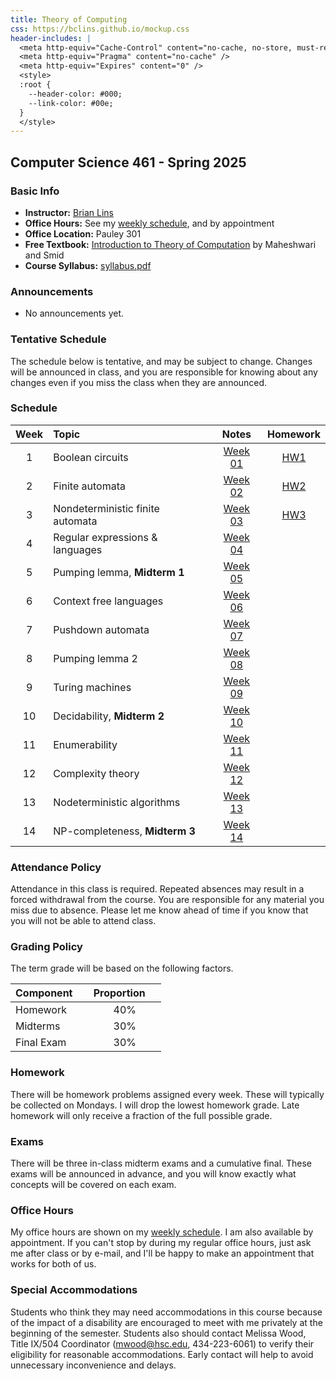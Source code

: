 ```yaml
---
title: Theory of Computing
css: https://bclins.github.io/mockup.css
header-includes: |
  <meta http-equiv="Cache-Control" content="no-cache, no-store, must-revalidate" />
  <meta http-equiv="Pragma" content="no-cache" />
  <meta http-equiv="Expires" content="0" />
  <style>
  :root {
    --header-color:	#000;
    --link-color: #00e;
  }
  </style>
---
```


## Computer Science 461 - Spring 2025

### Basic Info

* **Instructor:** [Brian Lins](http://people.hsc.edu/faculty-staff/blins/) 
* **Office Hours:** See my [weekly schedule](http://people.hsc.edu/faculty-staff/blins/), and by appointment
* **Office Location:** Pauley 301
* **Free Textbook:** [Introduction to Theory of Computation](https://cglab.ca/~michiel/TheoryOfComputation/TheoryOfComputation.pdf) by Maheshwari and Smid 
* **Course Syllabus:** [syllabus.pdf](syllabus.pdf)


### Announcements

* No announcements yet. 

### Tentative Schedule

The schedule below is tentative, and may be subject to change. Changes will be announced in class, and you are responsible for knowing about any changes even if you miss the class when they are announced. 

### Schedule 

Week | Topic                      | Notes | Homework 
:---:|:---------------------------|:-----:|:--------:
1  | Boolean circuits                                     | [Week 01](notes.html#week-1-notes)  | [HW1](HW/HW1.pdf)
2  | Finite automata                                      | [Week 02](notes.html#week-2-notes)  | [HW2](HW/HW2.pdf)
3  | Nondeterministic finite automata                     | [Week 03](notes.html#week-3-notes)  | [HW3](HW/HW3.pdf)
4  | Regular expressions & languages                      | [Week 04](notes.html#week-4-notes)  | 
5  | Pumping lemma, **Midterm 1**                         | [Week 05](notes.html#week-5-notes)  |
6  | Context free languages                               | [Week 06](notes.html#week-6-notes)  | 
7  | Pushdown automata                                    | [Week 07](notes.html#week-7-notes)  | 
8  | Pumping lemma 2                                      | [Week 08](notes.html#week-8-notes)  | 
9  | Turing machines                                      | [Week 09](notes.html#week-9-notes)  | 
10 | Decidability, **Midterm 2**                          | [Week 10](notes.html#week-10-notes) | 
11 | Enumerability                                        | [Week 11](notes.html#week-11-notes) | 
12 | Complexity theory                                    | [Week 12](notes.html#week-12-notes) | 
13 | Nodeterministic algorithms                           | [Week 13](notes.html#week-13-notes) | 
14 | NP-completeness, **Midterm 3**                       | [Week 14](notes.html#week-14-notes) | 


### Attendance Policy

Attendance in this class is required. Repeated absences may result in a forced withdrawal from the course. You are responsible for any material you miss due to absence. Please let me know ahead of time if you know that you will not be able to attend class.

### Grading Policy

The term grade will be based on the following factors.

| Component &nbsp; &nbsp;  | Proportion  &nbsp; &nbsp;|
| :--- | :---: |
| Homework | 40% | 
| Midterms | 30% |
| Final Exam | 30% |  

### Homework

There will be homework problems assigned every week. These will typically be collected on Mondays. I will drop the lowest homework grade. Late homework will only receive a fraction of the full possible grade. 

### Exams

There will be three in-class midterm exams and a cumulative final. These exams will be announced in advance, and you will know exactly what concepts will be covered on each exam.  


### Office Hours

My office hours are shown on my [weekly schedule](http://people.hsc.edu/faculty-staff/blins/).  I am also available by appointment. If you can't stop by during my regular office hours, just ask me after class or by e-mail, and I'll be happy to make an appointment that works for both of us.  


### Special Accommodations

Students who think they may need accommodations in this course because of the impact of a disability are encouraged to meet with me privately at the beginning of the semester. Students also should contact Melissa Wood, Title IX/504 Coordinator (mwood@hsc.edu, 434-223-6061) to verify their eligibility for reasonable accommodations. Early contact will help to avoid unnecessary inconvenience and delays.




<br>
<br>
<br>
<br>
<br>
<br>
<br>
<br>

